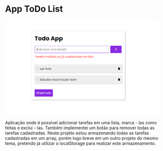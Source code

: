 # App ToDo List

<img src="./design/app-todo.png">

Aplicação onde é possível adicionar tarefas em uma lista, marca - las como feitas e excluí - las. Também implementei um botão para remover todas as tarefas cadastradas. Neste projeto estou armazenando todas as tarefas cadastradas em um array, porém logo breve em um outro projeto do mesmo tema, pretendo já utilizar o localStorage para realizar este armazenamento. 